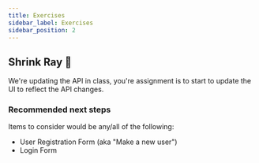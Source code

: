 ```yaml
---
title: Exercises
sidebar_label: Exercises
sidebar_position: 2
---
```


<!-- markdownlint-disable no-inline-html no-trailing-punctuation no-duplicate-heading -->

## Shrink Ray :gun:

We're updating the API in class, you're assignment is to start to update the UI to reflect the API changes.

### Recommended next steps

Items to consider would be any/all of the following:

- User Registration Form (aka "Make a new user")
- Login Form

